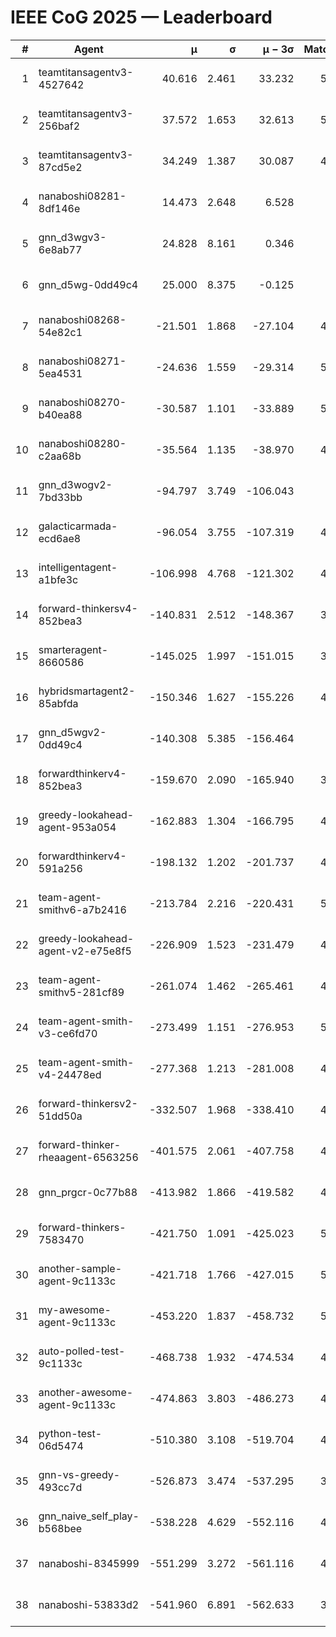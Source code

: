 # IEEE CoG 2025 — Leaderboard

| # | Agent | μ | σ | μ − 3σ | Matches | Updated |
|---:|---|---:|---:|---:|---:|---|
| 1 | teamtitansagentv3-4527642 | 40.616 | 2.461 | 33.232 | 5196 | 2025-08-29 22:14 |
| 2 | teamtitansagentv3-256baf2 | 37.572 | 1.653 | 32.613 | 5096 | 2025-08-29 22:14 |
| 3 | teamtitansagentv3-87cd5e2 | 34.249 | 1.387 | 30.087 | 4620 | 2025-08-29 22:14 |
| 4 | nanaboshi08281-8df146e | 14.473 | 2.648 | 6.528 | 206 | 2025-08-29 22:14 |
| 5 | gnn_d3wgv3-6e8ab77 | 24.828 | 8.161 | 0.346 | 118 | 2025-08-29 22:14 |
| 6 | gnn_d5wg-0dd49c4 | 25.000 | 8.375 | -0.125 | 100 | 2025-08-29 22:14 |
| 7 | nanaboshi08268-54e82c1 | -21.501 | 1.868 | -27.104 | 4940 | 2025-08-29 22:14 |
| 8 | nanaboshi08271-5ea4531 | -24.636 | 1.559 | -29.314 | 5178 | 2025-08-29 22:14 |
| 9 | nanaboshi08270-b40ea88 | -30.587 | 1.101 | -33.889 | 5000 | 2025-08-29 22:14 |
| 10 | nanaboshi08280-c2aa68b | -35.564 | 1.135 | -38.970 | 4698 | 2025-08-29 22:14 |
| 11 | gnn_d3wogv2-7bd33bb | -94.797 | 3.749 | -106.043 | 224 | 2025-08-29 22:14 |
| 12 | galacticarmada-ecd6ae8 | -96.054 | 3.755 | -107.319 | 4920 | 2025-08-29 22:14 |
| 13 | intelligentagent-a1bfe3c | -106.998 | 4.768 | -121.302 | 4304 | 2025-08-29 22:14 |
| 14 | forward-thinkersv4-852bea3 | -140.831 | 2.512 | -148.367 | 3845 | 2025-08-29 22:14 |
| 15 | smarteragent-8660586 | -145.025 | 1.997 | -151.015 | 3974 | 2025-08-29 22:14 |
| 16 | hybridsmartagent2-85abfda | -150.346 | 1.627 | -155.226 | 4258 | 2025-08-29 22:14 |
| 17 | gnn_d5wgv2-0dd49c4 | -140.308 | 5.385 | -156.464 | 180 | 2025-08-29 22:14 |
| 18 | forwardthinkerv4-852bea3 | -159.670 | 2.090 | -165.940 | 3696 | 2025-08-29 22:14 |
| 19 | greedy-lookahead-agent-953a054 | -162.883 | 1.304 | -166.795 | 4512 | 2025-08-29 22:14 |
| 20 | forwardthinkerv4-591a256 | -198.132 | 1.202 | -201.737 | 4337 | 2025-08-29 22:14 |
| 21 | team-agent-smithv6-a7b2416 | -213.784 | 2.216 | -220.431 | 5100 | 2025-08-29 22:14 |
| 22 | greedy-lookahead-agent-v2-e75e8f5 | -226.909 | 1.523 | -231.479 | 4724 | 2025-08-29 22:14 |
| 23 | team-agent-smithv5-281cf89 | -261.074 | 1.462 | -265.461 | 4980 | 2025-08-29 22:14 |
| 24 | team-agent-smith-v3-ce6fd70 | -273.499 | 1.151 | -276.953 | 5598 | 2025-08-29 22:14 |
| 25 | team-agent-smith-v4-24478ed | -277.368 | 1.213 | -281.008 | 4618 | 2025-08-29 22:14 |
| 26 | forward-thinkersv2-51dd50a | -332.507 | 1.968 | -338.410 | 4738 | 2025-08-29 22:14 |
| 27 | forward-thinker-rheaagent-6563256 | -401.575 | 2.061 | -407.758 | 4158 | 2025-08-29 22:14 |
| 28 | gnn_prgcr-0c77b88 | -413.982 | 1.866 | -419.582 | 4750 | 2025-08-29 22:14 |
| 29 | forward-thinkers-7583470 | -421.750 | 1.091 | -425.023 | 5020 | 2025-08-29 22:14 |
| 30 | another-sample-agent-9c1133c | -421.718 | 1.766 | -427.015 | 5040 | 2025-08-29 22:14 |
| 31 | my-awesome-agent-9c1133c | -453.220 | 1.837 | -458.732 | 5260 | 2025-08-29 22:14 |
| 32 | auto-polled-test-9c1133c | -468.738 | 1.932 | -474.534 | 4880 | 2025-08-29 22:14 |
| 33 | another-awesome-agent-9c1133c | -474.863 | 3.803 | -486.273 | 4600 | 2025-08-29 22:14 |
| 34 | python-test-06d5474 | -510.380 | 3.108 | -519.704 | 4240 | 2025-08-29 22:14 |
| 35 | gnn-vs-greedy-493cc7d | -526.873 | 3.474 | -537.295 | 3860 | 2025-08-29 22:14 |
| 36 | gnn_naive_self_play-b568bee | -538.228 | 4.629 | -552.116 | 4180 | 2025-08-29 22:14 |
| 37 | nanaboshi-8345999 | -551.299 | 3.272 | -561.116 | 4130 | 2025-08-29 22:14 |
| 38 | nanaboshi-53833d2 | -541.960 | 6.891 | -562.633 | 3660 | 2025-08-29 22:14 |
